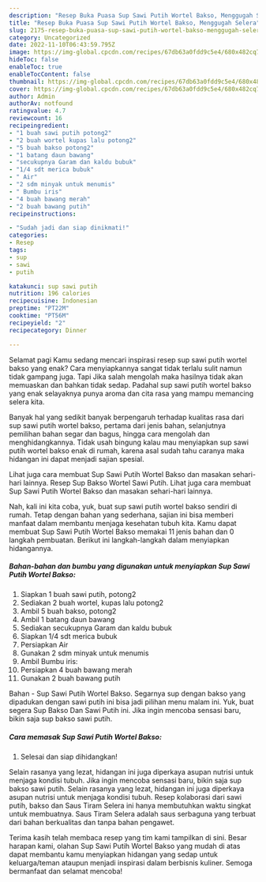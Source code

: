 ```yaml
---
description: "Resep Buka Puasa Sup Sawi Putih Wortel Bakso, Menggugah Selera"
title: "Resep Buka Puasa Sup Sawi Putih Wortel Bakso, Menggugah Selera"
slug: 2175-resep-buka-puasa-sup-sawi-putih-wortel-bakso-menggugah-selera
category: Uncategorized
date: 2022-11-10T06:43:59.795Z
image: https://img-global.cpcdn.com/recipes/67db63a0fdd9c5e4/680x482cq70/sup-sawi-putih-wortel-bakso-foto-resep-utama.jpg
hideToc: false
enableToc: true
enableTocContent: false
thumbnail: https://img-global.cpcdn.com/recipes/67db63a0fdd9c5e4/680x482cq70/sup-sawi-putih-wortel-bakso-foto-resep-utama.jpg
cover: https://img-global.cpcdn.com/recipes/67db63a0fdd9c5e4/680x482cq70/sup-sawi-putih-wortel-bakso-foto-resep-utama.jpg
author: Admin
authorAv: notfound
ratingvalue: 4.7
reviewcount: 16
recipeingredient:
- "1 buah sawi putih potong2"
- "2 buah wortel kupas lalu potong2"
- "5 buah bakso potong2"
- "1 batang daun bawang"
- "secukupnya Garam dan kaldu bubuk"
- "1/4 sdt merica bubuk"
- " Air"
- "2 sdm minyak untuk menumis"
- " Bumbu iris"
- "4 buah bawang merah"
- "2 buah bawang putih"
recipeinstructions:

- "Sudah jadi dan siap dinikmati!"
categories:
- Resep
tags:
- sup
- sawi
- putih

katakunci: sup sawi putih 
nutrition: 196 calories
recipecuisine: Indonesian
preptime: "PT22M"
cooktime: "PT56M"
recipeyield: "2"
recipecategory: Dinner

---
```



Selamat pagi Kamu sedang mencari inspirasi resep sup sawi putih wortel bakso yang enak? Cara menyiapkannya sangat tidak terlalu sulit namun tidak gampang juga. Tapi Jika salah mengolah maka hasilnya tidak akan memuaskan dan bahkan tidak sedap. Padahal sup sawi putih wortel bakso yang enak selayaknya punya aroma dan cita rasa yang mampu memancing selera kita.


Banyak hal yang sedikit banyak berpengaruh terhadap kualitas rasa dari sup sawi putih wortel bakso, pertama dari jenis bahan, selanjutnya pemilihan bahan segar dan bagus, hingga cara mengolah dan menghidangkannya. Tidak usah bingung kalau mau menyiapkan sup sawi putih wortel bakso enak di rumah, karena asal sudah tahu caranya maka hidangan ini dapat menjadi sajian spesial.

Lihat juga cara membuat Sup Sawi Putih Wortel Bakso dan masakan sehari-hari lainnya. Resep Sup Bakso Wortel Sawi Putih. Lihat juga cara membuat Sup Sawi Putih Wortel Bakso dan masakan sehari-hari lainnya.


Nah, kali ini kita coba, yuk, buat sup sawi putih wortel bakso sendiri di rumah. Tetap dengan bahan yang sederhana, sajian ini bisa memberi manfaat dalam membantu menjaga kesehatan tubuh kita. Kamu dapat membuat Sup Sawi Putih Wortel Bakso memakai 11 jenis bahan dan 0 langkah pembuatan. Berikut ini langkah-langkah dalam menyiapkan hidangannya.

<!--inarticleads1-->

##### Bahan-bahan dan bumbu yang digunakan untuk menyiapkan Sup Sawi Putih Wortel Bakso:

1. Siapkan 1 buah sawi putih, potong2
1. Sediakan 2 buah wortel, kupas lalu potong2
1. Ambil 5 buah bakso, potong2
1. Ambil 1 batang daun bawang
1. Sediakan secukupnya Garam dan kaldu bubuk
1. Siapkan 1/4 sdt merica bubuk
1. Persiapkan  Air
1. Gunakan 2 sdm minyak untuk menumis
1. Ambil  Bumbu iris:
1. Persiapkan 4 buah bawang merah
1. Gunakan 2 buah bawang putih


Bahan - Sup Sawi Putih Wortel Bakso. Segarnya sup dengan bakso yang dipadukan dengan sawi putih ini bisa jadi pilihan menu malam ini. Yuk, buat segera Sup Bakso Dan Sawi Putih ini. Jika ingin mencoba sensasi baru, bikin saja sup bakso sawi putih. 

<!--inarticleads2-->

##### Cara memasak Sup Sawi Putih Wortel Bakso:


1. Selesai dan siap dihidangkan!

Selain rasanya yang lezat, hidangan ini juga diperkaya asupan nutrisi untuk menjaga kondisi tubuh. Jika ingin mencoba sensasi baru, bikin saja sup bakso sawi putih. Selain rasanya yang lezat, hidangan ini juga diperkaya asupan nutrisi untuk menjaga kondisi tubuh. Resep kolaborasi dari sawi putih, bakso dan Saus Tiram Selera ini hanya membutuhkan waktu singkat untuk membuatnya. Saus Tiram Selera adalah saus serbaguna yang terbuat dari bahan berkualitas dan tanpa bahan pengawet. 

Terima kasih telah membaca resep yang tim kami tampilkan di sini. Besar harapan kami, olahan Sup Sawi Putih Wortel Bakso yang mudah di atas dapat membantu kamu menyiapkan hidangan yang sedap untuk keluarga/teman ataupun menjadi inspirasi dalam berbisnis kuliner. Semoga bermanfaat dan selamat mencoba!
